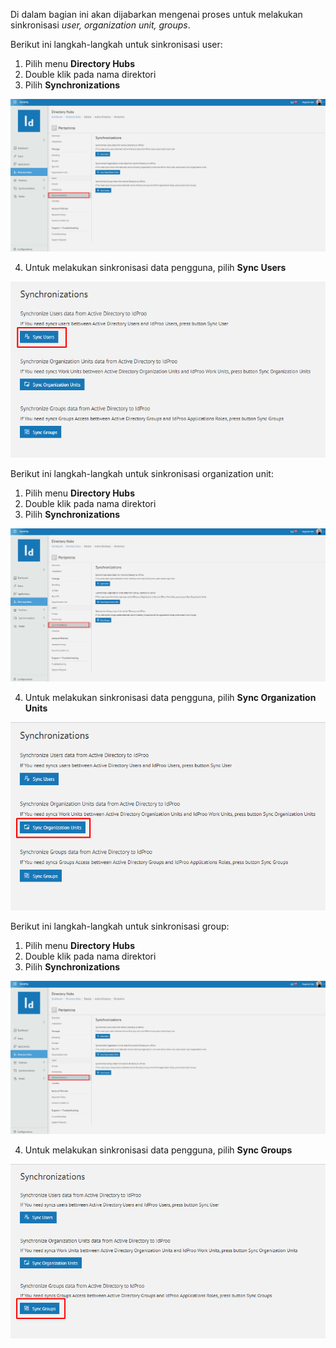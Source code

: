 Di dalam bagian ini akan dijabarkan mengenai proses untuk melakukan sinkronisasi *user, organization unit, groups*.

Berikut ini langkah-langkah untuk sinkronisasi user:

1. Pilih menu **Directory Hubs**
2. Double klik pada nama direktori
3. Pilih **Synchronizations**

![Gambar](_static/Gambar4.6_1.png/?sanitize=true)

4. Untuk melakukan sinkronisasi data pengguna, pilih **Sync Users**

![Gambar](_static/Gambar4.6_2.png/?sanitize=true)

Berikut ini langkah-langkah untuk sinkronisasi organization unit:

1. Pilih menu **Directory Hubs**
2. Double klik pada nama direktori
3. Pilih **Synchronizations**

![Gambar](_static/Gambar4.6_3.png/?sanitize=true)

4. Untuk melakukan sinkronisasi data pengguna, pilih **Sync Organization Units**

![Gambar](_static/Gambar4.6_4.png/?sanitize=true)

Berikut ini langkah-langkah untuk sinkronisasi group:

1. Pilih menu **Directory Hubs**
2. Double klik pada nama direktori
3. Pilih **Synchronizations**

![Gambar](_static/Gambar4.6_5.png/?sanitize=true)

4. Untuk melakukan sinkronisasi data pengguna, pilih **Sync Groups**

![Gambar](_static/Gambar4.6_6.png/?sanitize=true)